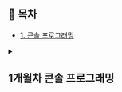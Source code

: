 ## 📌 목차  
- [1. 콘솔 프로그래밍](#console)  <br/>

<details>
  <summary><h2 id="console"><b>1개월차 콘솔 프로그래밍</b></h2></summary>

   ## ⍩⃝팩맨 제작
   <p align="center">
     ▼아래 팩맨을 클릭하시면 팩맨 소스코드로 들어갑니다!▼<br/>
     <a href="https://github.com/sansitasan/WantedLecture/tree/main/PackMan" target="_blank">
     <img src="https://github.com/user-attachments/assets/65fe3afc-3162-4688-9570-559e36f6bad6" width="400px">
     </p>
     </a>

  > <details>
  >   <summary><h3>🛠 주요 작업</h3></summary>
  >   
  > >   <details>
  > >    <summary>MemoryPool 제작</summary>
  > >    - 템플릿으로 생성, 삭제가 빈번한 객체들에게 사용할 수 있도록 제작<br/>  
  > >    - 메모리를 잡아두고, 부족할 때마다 공간을 2배로 확장<br/>  
  > >    - `Placement new` 활용하여 미리 확보된 공간에 객체 생성<br/>  
  > >    <p align="center">
  > >      <img src="https://github.com/user-attachments/assets/b4c17d18-e3ea-408f-b2c1-5875a0de8e5b" width="400px">
  > >      <img src="https://github.com/user-attachments/assets/ab0455ef-a5ba-4d79-a2a3-702876eac62f" width="400px">
  > >    </p>
  > >  </details>
  >   
  > >  <details>
  > >    <summary>BT 활용 AI 제작</summary>
  > >    - Node들의 조건 체크로 실행 노드 결정<br/>  
  > >    - 적의 방향을 확률적으로 전환하며 AI 구현<br/>  
  > >    - 플레이어가 근처에 있으면 방향 전환<br/>  
  > >    - 아이템을 먹었다면, 플레이어와 먼 곳으로 도망<br/>  
  > >    <p align="center">
  > >      <img src="https://github.com/user-attachments/assets/ef07f652-d1d7-4e03-abb7-a7f43337a2b1" width="400px">
  > >      <img src="https://github.com/user-attachments/assets/b99a6a93-8769-4b4d-b825-8dd0f989d3da" width="400px">
  > >    </p>
  > >  </details>
  >   
  > >  <details>
  > >    <summary>함수 포인터를 활용한 인풋 매니저, 코루틴 제작</summary>
  > >    - 키와 함수, 객체 타입을 바인딩 후 엔진 내 변수에 등록<br/>  
  > >    - 매 프레임 키 상태를 체크하여 적절한 함수 실행<br/>  
  > >    - 실행할 함수와 객체 타입, 시간과 반복 여부를 받아 타이머 매니저에 등록<br/>  
  > >    - 타이머 매니저는 MemoryPool 사용<br/>  
  > >    <p align="center">
  > >      <img src="https://github.com/user-attachments/assets/156f7453-0390-43fe-97ce-be2a2e8f8967" width="400px">
  > >      <img src="https://github.com/user-attachments/assets/305459d0-3af2-492a-aa8b-a2d533297ca9" width="400px">
  > >      <img src="https://github.com/user-attachments/assets/a470f9b9-97fa-46b2-ac4c-ed134c63382d" width="800px">
  > >    </p>
  > >  </details>
  >   
  > </details>
  > 
  > <details>
  >   <summary><h3>🚨 이슈/해결</h3></summary>
  >   
  > >  <details>
  > >    <summary>적 AI가 같은 자리에서 계속 움직이는 현상</summary>
  > >    - 매 프레임 랜덤 방향 결정으로 인해 발생<br/>  
  > >    - 한 칸마다 방향을 결정하거나 갈림길에서 방향 결정하여 해결<br/>  
  > >  </details>
  >   
  > >  <details>
  > >    <summary>플레이어를 쫓거나 도망칠 때 프레임 드랍 발생</summary>
  > >    - 매 프레임 A* 사용으로 과부하 발생<br/>  
  > >    - 특정 범위 내에서 방향을 정하고 탐색하는 방식으로 해결<br/>  
  > >  </details>
  >   
  > >  <details>
  > >    <summary>Placement new 사용 시 컴파일 오류 발생</summary>
  > >    - new를 memory leak 확인을 위해 매크로로 변경하여 발생<br/>  
  > >    - 매크로에서 사용하는 이름을 전부 변경하여 해결<br/>  
  > >  </details>
  >   
  > >  <details>
  > >    <summary>Scene 전환 시에도 플레이어가 입력을 받는 문제</summary>
  > >    - 함수 포인터 실행 시 active 여부 검사 누락<br/>  
  > >    - 객체별 active 상태를 체크하는 bool 변수를 추가하여 해결<br/>  
  > >  </details>
  >   
  > >  <details>
  > >    <summary>Switch 문 중간에 객체 정의 시 에러</summary>
  > >    - switch 문에서 중괄호 없이 case를 사용할 경우 발생<br/>  
  > >    - 객체 정의를 하는 case는 중괄호로 감싸 해결<br/>  
  > >  </details>
  >   
  > </details>

</details>
